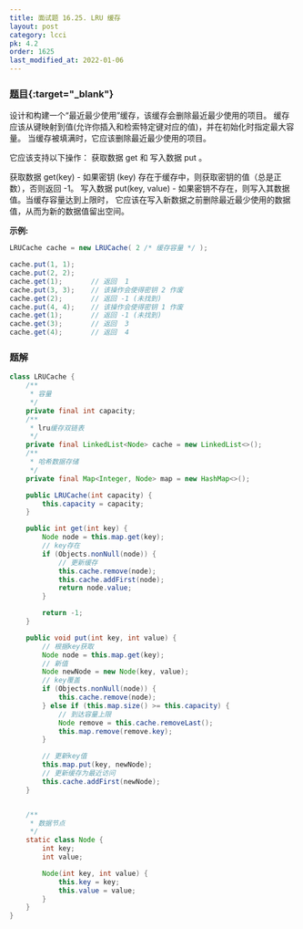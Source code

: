 ```yaml
---
title: 面试题 16.25. LRU 缓存
layout: post
category: lcci
pk: 4.2
order: 1625
last_modified_at: 2022-01-06
---
```


### [题目](https://leetcode-cn.com/lru-cache-lcci/){:target="_blank"}

设计和构建一个“最近最少使用”缓存，该缓存会删除最近最少使用的项目。
缓存应该从键映射到值(允许你插入和检索特定键对应的值)，并在初始化时指定最大容量。
当缓存被填满时，它应该删除最近最少使用的项目。

它应该支持以下操作： 获取数据 get 和 写入数据 put 。

获取数据 get(key) - 如果密钥 (key) 存在于缓存中，则获取密钥的值（总是正数），否则返回 -1。
写入数据 put(key, value) - 如果密钥不存在，则写入其数据值。当缓存容量达到上限时，
它应该在写入新数据之前删除最近最少使用的数据值，从而为新的数据值留出空间。

**示例:**

```java
LRUCache cache = new LRUCache( 2 /* 缓存容量 */ );

cache.put(1, 1);
cache.put(2, 2);
cache.get(1);       // 返回  1
cache.put(3, 3);    // 该操作会使得密钥 2 作废
cache.get(2);       // 返回 -1 (未找到)
cache.put(4, 4);    // 该操作会使得密钥 1 作废
cache.get(1);       // 返回 -1 (未找到)
cache.get(3);       // 返回  3
cache.get(4);       // 返回  4
```

### 题解

```java
class LRUCache {
    /**
     * 容量
     */
    private final int capacity;
    /**
     * lru缓存双链表
     */
    private final LinkedList<Node> cache = new LinkedList<>();
    /**
     * 哈希数据存储
     */
    private final Map<Integer, Node> map = new HashMap<>();

    public LRUCache(int capacity) {
        this.capacity = capacity;
    }

    public int get(int key) {
        Node node = this.map.get(key);
        // key存在
        if (Objects.nonNull(node)) {
            // 更新缓存
            this.cache.remove(node);
            this.cache.addFirst(node);
            return node.value;
        }

        return -1;
    }

    public void put(int key, int value) {
        // 根据key获取
        Node node = this.map.get(key);
        // 新值
        Node newNode = new Node(key, value);
        // key覆盖
        if (Objects.nonNull(node)) {
            this.cache.remove(node);
        } else if (this.map.size() >= this.capacity) {
            // 到达容量上限
            Node remove = this.cache.removeLast();
            this.map.remove(remove.key);
        }

        // 更新key值
        this.map.put(key, newNode);
        // 更新缓存为最近访问
        this.cache.addFirst(newNode);
    }


    /**
     * 数据节点
     */
    static class Node {
        int key;
        int value;

        Node(int key, int value) {
            this.key = key;
            this.value = value;
        }
    }
}
```